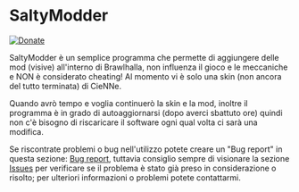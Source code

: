 # SaltyModder
[![Donate](https://img.shields.io/badge/Donate-PayPal-green.svg)](https://www.paypal.com/biz/fund?id=3VBKQPRDPE8ME)

SaltyModder è un semplice programma che permette di aggiungere delle mod (visive) all'interno di Brawlhalla, non influenza il gioco e le meccaniche e NON è considerato cheating! Al momento vi è solo una skin (non ancora del tutto terminata) di CieNNe.

Quando avrò tempo e voglia continuerò la skin e la mod, inoltre il programma è in grado di autoaggiornarsi (dopo averci sbattuto ore) quindi non c'è bisogno di riscaricare il software ogni qual volta ci sarà una modifica.

Se riscontrate problemi o bug nell'utilizzo potete creare un "Bug report" in questa sezione: [Bug report](https://github.com/GabrYLive/SaltyModder/issues/new/choose), tuttavia consiglio sempre di visionare la sezione [Issues](https://github.com/GabrYLive/SaltyModder/issues) per verificare se il problema è stato già preso in considerazione o risolto; per ulteriori informazioni o problemi potete contattarmi.
